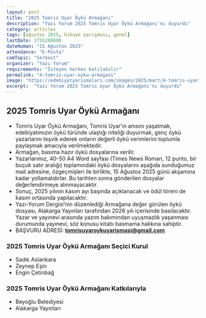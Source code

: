 ```yaml
---
layout: post
title: "2025 Tomris Uyar Öykü Armağanı"
description: "Yazı Yorum 2025 Tomris Uyar Öykü Armağanı'nı duyurdu"
category: articles
tags: [ağustos 2025, hikaye yarışması, genel]
lastDate: 1755208800
dateHuman: "15 Ağustos 2025"
attendance: "E-Posta"
comTopic: "Serbest"
organizer: "Yazı Yorum"
requirements: "İsteyen herkes katılabilir"
permalink: "4-tomris-uyar-oyku-armagani"
image: "https://edebiyatyarismalari.com/images/2025/mart/4-tomris-uyar-oyku-armagani.jpg"
excerpt:  "Yazı Yorum 2025 Tomris Uyar Öykü Armağanı'nı duyurdu"
---
```


## 2025 Tomris Uyar Öykü Armağanı

- Tomris Uyar Öykü Armağanı, Tomris Uyar’ın anısını yaşatmak, edebiyatımızın öykü türünde ulaştığı niteliği duyurmak, genç öykü yazarlarını teşvik ederek onların değerli öykü verimlerini toplumla paylaşmak amacıyla verilmektedir.
- Armağan, basıma hazır öykü dosyalarına verilir. 
- Yazarlarımız, 40-50 A4 Word sayfası (Times News Roman, 12 punto, bir buçuk satır aralığı) toplamındaki öykü dosyalarını aşağıda sunduğumuz mail adresine, özgeçmişleri ile birlikte, 15 Ağustos 2025 günü akşamına kadar yollamalıdırlar. Bu tarihten sonra gönderilen dosyalar değerlendirmeye alınmayacaktır.
- Sonuç, 2025 yılının kasım ayı başında açıklanacak ve ödül töreni de kasım ortasında yapılacaktır.
- Yazı-Yorum Dergisi’nin düzenlediği Armağana değer görülen öykü dosyası, Alakarga Yayınları tarafından 2026 yılı içerisinde basılacaktır. Yazar ve yayınevi arasında yazım bakımından uyuşmazlık yaşanması durumunda yayınevi, söz konusu kitabı basmama hakkına sahiptir.
- BAŞVURU ADRESİ: **tomrisuyaroykuyarismasi@gmail.com**

### 2025 Tomris Uyar Öykü Armağanı Seçici Kurul

- Sadık Aslankara
- Zeynep Eşin
- Engin Çetinbağ

### 2025 Tomris Uyar Öykü Armağanı Katkılarıyla

- Beyoğlu Belediyesi
- Alakarga Yayınları